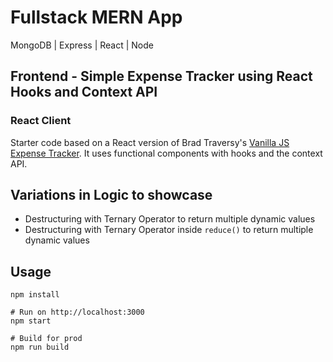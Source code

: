 # Fullstack MERN App

MongoDB | Express | React | Node

## Frontend - Simple Expense Tracker using React Hooks and Context API

### React Client

Starter code based on a React version of Brad Traversy's [Vanilla JS Expense Tracker](https://github.com/bradtraversy/vanillawebprojects/tree/master/expense-tracker). It uses functional components with hooks and the context API.

## Variations in Logic to showcase

- Destructuring with Ternary Operator to return multiple dynamic values
- Destructuring with Ternary Operator inside ` reduce() ` to return multiple dynamic values

## Usage

```terminal
npm install

# Run on http://localhost:3000
npm start

# Build for prod
npm run build
```
